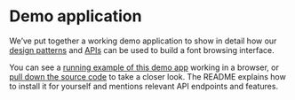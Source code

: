 # Demo application

We’ve put together a working demo application to show in detail how our [design patterns](patterns.md) and [APIs](api_reference.md) can be used to build a font browsing interface.

You can see a [running example of this demo app](https://demo.typekit.io/) working in a browser, or [pull down the source code](https://github.com/typekit/platform-demo-browse) to take a closer look. The README explains how to install it for yourself and mentions relevant API endpoints and features.
